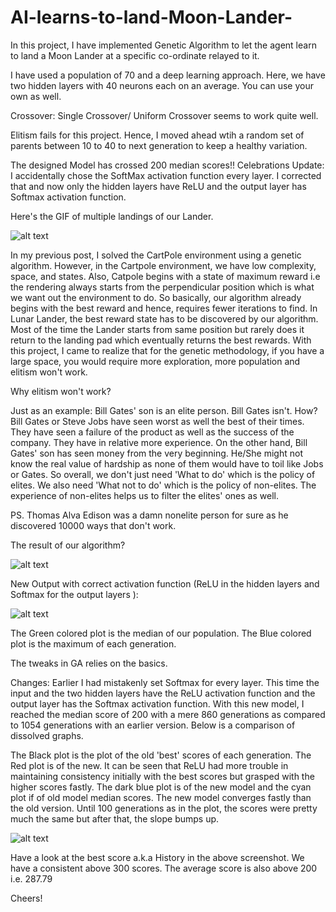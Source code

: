 # AI-learns-to-land-Moon-Lander-
In this project, I have implemented Genetic Algorithm to let the agent learn to land a Moon Lander at a specific co-ordinate relayed to it.

I have used a population of 70 and a deep learning approach. Here, we have two hidden layers with 40 neurons each on an average. 
You can use your own as well.

Crossover: Single Crossover/ Uniform Crossover seems to work quite well.

Elitism fails for this project. Hence, I moved ahead wtih a random set of parents between 10 to 40 to next generation to keep a healthy 
variation.

The designed Model has crossed 200 median scores!! Celebrations
Update: I accidentally chose the SoftMax activation function every layer. I corrected that and now only the hidden layers have ReLU and the output layer has Softmax activation function.

Here's the GIF of multiple landings of our Lander.

![alt text](https://1.bp.blogspot.com/-Lokb2RhmSmc/XfMTqSjntRI/AAAAAAAAE3E/cSfWXM8C0W8mKNd7-cHYkHHxHIbjEvlngCLcBGAsYHQ/s1600/WORK.gif)


In my previous post, I solved the CartPole environment using a genetic algorithm. However, in the Cartpole environment, we have low complexity, space, and states. Also, Catpole begins with a state of maximum reward i.e the rendering always starts from the perpendicular position which is what we want out the environment to do. So basically, our algorithm already begins with the best reward and hence, requires fewer iterations to find. In Lunar Lander, the best reward state has to be discovered by our algorithm. Most of the time the Lander starts from same position but rarely does it return to the landing pad which eventually returns the best rewards. With this project, I came to realize that for the genetic methodology, if you have a large space, you would require more exploration, more population and elitism won't work.

Why elitism won't work?

Just as an example:
  Bill Gates' son is an elite person. Bill Gates isn't. How?
Bill Gates or Steve Jobs have seen worst as well the best of their times. They have seen a failure of the product as well as the success of the company. They have in relative more experience. On the other hand, Bill Gates' son has seen money from the very beginning. He/She might not know the real value of hardship as none of them would have to toil like Jobs or Gates. So overall, we don't just need 'What to do' which is the policy of elites. We also need 'What not to do' which is the policy of non-elites. The experience of non-elites helps us to filter the elites' ones as well.

PS. Thomas Alva Edison was a damn nonelite person for sure as he discovered 10000 ways that don't work.

The result of our algorithm?

![alt text](https://1.bp.blogspot.com/-3kHbOyb-ieM/XfM9spTxUlI/AAAAAAAAE4I/ttiPadXOX003ptA520M4sRsfljoK6hmHgCLcBGAsYHQ/s1600/s.png)

New Output with correct activation function (ReLU in the hidden layers and Softmax for the output layers ):

![alt text](https://1.bp.blogspot.com/-kIcHCV3Oems/XfWNcsLe_aI/AAAAAAAAE5Q/BHrYKB1IoQYMhS2irSBHYcyyv62nfrT2ACLcBGAsYHQ/s1600/Capture.PNG)

The Green colored plot is the median of our population. The Blue colored plot is the maximum of each generation.

The tweaks in GA relies on the basics.

Changes: Earlier I had mistakenly set Softmax for every layer. This time the input and the two hidden layers have the ReLU activation function and the output layer has the Softmax activation function. With this new model, I reached the median score of 200 with a mere 860 generations as compared to 1054 generations with an earlier version. Below is a comparison of dissolved graphs.



The Black plot is the plot of the old 'best' scores of each generation. The Red plot is of the new. It can be seen that ReLU had more trouble in maintaining consistency initially with the best scores but grasped with the higher scores fastly. The dark blue plot is of the new model and the cyan plot if of old model median scores. The new model converges fastly than the old version. Until 100 generations as in the plot, the scores were pretty much the same but after that, the slope bumps up.

![alt text](https://1.bp.blogspot.com/-ieSxoV8zmIY/XfWS66WpWiI/AAAAAAAAE5w/7hI9INJP1KU8dtqM5h26crHiOBYkyk5pwCLcBGAsYHQ/s1600/222.png)

Have a look at the best score a.k.a History in the above screenshot. We have a consistent above 300 scores. The average score is also above 200 i.e. 287.79

Cheers!
